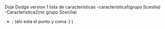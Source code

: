 Doje Dodge
version 1
lista de caracteristicas
-caracteristica1(grupo Scesilia)
-Caracteristica2(no grupo Scecilia)
- ; (ahi esta el punto y coma :) )


